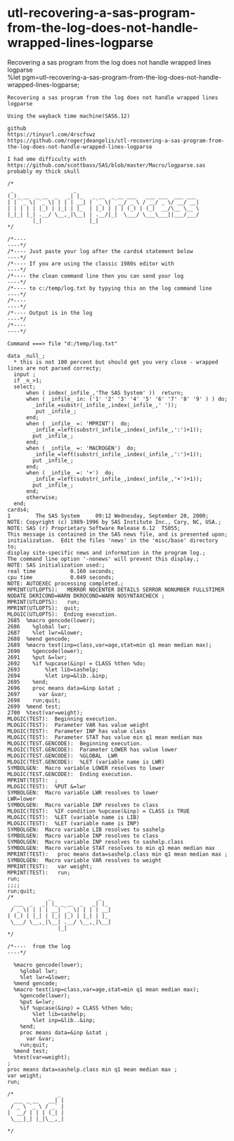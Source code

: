 # utl-recovering-a-sas-program-from-the-log-does-not-handle-wrapped-lines-logparse
Recovering a sas program from the log does not handle wrapped lines logparse   
    %let pgm=utl-recovering-a-sas-program-from-the-log-does-not-handle-wrapped-lines-logparse;

    Recovering a sas program from the log does not handle wrapped lines logparse

    Using the wayback time machine(SAS6.12)

    github
    https://tinyurl.com/4rscfswz
    https://github.com/rogerjdeangelis/utl-recovering-a-sas-program-from-the-log-does-not-handle-wrapped-lines-logparse

    I had ome difficulty with
    https://github.com/scottbass/SAS/blob/master/Macro/logparse.sas
    probably my thick skull

    /*
     _                   _
    (_)_ __  _ __  _   _| |_   _ __  _ __ ___   ___ ___  ___ ___
    | | `_ \| `_ \| | | | __| | `_ \| `__/ _ \ / __/ _ \/ __/ __|
    | | | | | |_) | |_| | |_  | |_) | | | (_) | (_|  __/\__ \__ \
    |_|_| |_| .__/ \__,_|\__| | .__/|_|  \___/ \___\___||___/___/
            |_|               |_|
    */

    /*----                                                                   ----*/
    /*---- Just paste your log after the cards4 statement below              ----*/
    /*---- If you are using the classic 1980s editor with                    ----*/
    /*---- the clean command line then you can send your log                 ----*/
    /*---- to c:/temp/log.txt by typying this on the log command line        ----*/
    /*----                                                                   ----*/
    /*---- Output is in the log                                              ----*/
    /*----                                                                   ----*/

    Command ===> file "d:/temp/log.txt"

    data _null_;
      * this is not 100 percent but should get you very close - wrapped lines are not parsed correcty;
      input ;
      if _n_>1;
      select;
          when ( index(_infile_,'The SAS System' ))  return;
          when ( _infile_ in: ('1' '2' '3' '4' '5' '6' '7' '8' '9' ) ) do;
            _infile_=substr(_infile_,index(_infile_,' '));
             put _infile_;
          end;
          when ( _infile_ =: 'MPRINT')  do;
            _infile_=left(substr(_infile_,index(_infile_,':')+1));
            put _infile_;
          end;
          when ( _infile_ =: 'MACROGEN')  do;
            _infile_=left(substr(_infile_,index(_infile_,':')+1));
            put _infile_;
          end;
          when ( _infile_ =: '+')  do;
            _infile_=left(substr(_infile_,index(_infile_,'+')+1));
            put _infile_;
          end;
          otherwise;
      end;
    cards4;
    1        The SAS System     09:12 Wednesday, September 20, 2000;
    NOTE: Copyright (c) 1989-1996 by SAS Institute Inc., Cary, NC, USA.;
    NOTE: SAS (r) Proprietary Software Release 6.12  TS055;
    This message is contained in the SAS news file, and is presented upon;
    initialization.  Edit the files 'news' in the 'misc/base' directory to;
    display site-specific news and information in the program log.;
    The command line option '-nonews' will prevent this display.;
    NOTE: SAS initialization used:;
    real time           0.160 seconds;
    cpu time            0.049 seconds;
    NOTE: AUTOEXEC processing completed.;
    MPRINT(UTLOPTS):   MERROR NOCENTER DETAILS SERROR NONUMBER FULLSTIMER NODATE DKRICOND=WARN DKROCOND=WARN NOSYNTAXCHECK ;
    MPRINT(UTLOPTS):   run;
    MPRINT(UTLOPTS):  quit;
    MLOGIC(UTLOPTS):  Ending execution.
    2685  %macro gencode(lower);
    2686    %global lwr;
    2687    %let lwr=&lower;
    2688  %mend gencode;
    2689  %macro test(inp=class,var=age,stat=min q1 mean median max);
    2690    %gencode(lower);
    2691    %put &=lwr;
    2692    %if %upcase(&inp) = CLASS %then %do;
    2693        %let lib=sashelp;
    2694        %let inp=&lib..&inp;
    2695    %end;
    2696    proc means data=&inp &stat ;
    2697      var &var;
    2698    run;quit;
    2699  %mend test;
    2700  %test(var=weight);
    MLOGIC(TEST):  Beginning execution.
    MLOGIC(TEST):  Parameter VAR has value weight
    MLOGIC(TEST):  Parameter INP has value class
    MLOGIC(TEST):  Parameter STAT has value min q1 mean median max
    MLOGIC(TEST.GENCODE):  Beginning execution.
    MLOGIC(TEST.GENCODE):  Parameter LOWER has value lower
    MLOGIC(TEST.GENCODE):  %GLOBAL  LWR
    MLOGIC(TEST.GENCODE):  %LET (variable name is LWR)
    SYMBOLGEN:  Macro variable LOWER resolves to lower
    MLOGIC(TEST.GENCODE):  Ending execution.
    MPRINT(TEST):  ;
    MLOGIC(TEST):  %PUT &=lwr
    SYMBOLGEN:  Macro variable LWR resolves to lower
    LWR=lower
    SYMBOLGEN:  Macro variable INP resolves to class
    MLOGIC(TEST):  %IF condition %upcase(&inp) = CLASS is TRUE
    MLOGIC(TEST):  %LET (variable name is LIB)
    MLOGIC(TEST):  %LET (variable name is INP)
    SYMBOLGEN:  Macro variable LIB resolves to sashelp
    SYMBOLGEN:  Macro variable INP resolves to class
    SYMBOLGEN:  Macro variable INP resolves to sashelp.class
    SYMBOLGEN:  Macro variable STAT resolves to min q1 mean median max
    MPRINT(TEST):   proc means data=sashelp.class min q1 mean median max ;
    SYMBOLGEN:  Macro variable VAR resolves to weight
    MPRINT(TEST):   var weight;
    MPRINT(TEST):   run;
    run;
    ;;;;
    run;quit;
    /*           _               _
      ___  _   _| |_ _ __  _   _| |_
     / _ \| | | | __| `_ \| | | | __|
    | (_) | |_| | |_| |_) | |_| | |_
     \___/ \__,_|\__| .__/ \__,_|\__|
                    |_|
    */

    /*----  from the log                                                     ----*/

      %macro gencode(lower);
        %global lwr;
        %let lwr=&lower;
      %mend gencode;
      %macro test(inp=class,var=age,stat=min q1 mean median max);
        %gencode(lower);
        %put &=lwr;
        %if %upcase(&inp) = CLASS %then %do;
            %let lib=sashelp;
            %let inp=&lib..&inp;
        %end;
        proc means data=&inp &stat ;
          var &var;
        run;quit;
      %mend test;
      %test(var=weight);
    ;
    proc means data=sashelp.class min q1 mean median max ;
    var weight;
    run;

    /*              _
      ___ _ __   __| |
     / _ \ `_ \ / _` |
    |  __/ | | | (_| |
     \___|_| |_|\__,_|

    */
